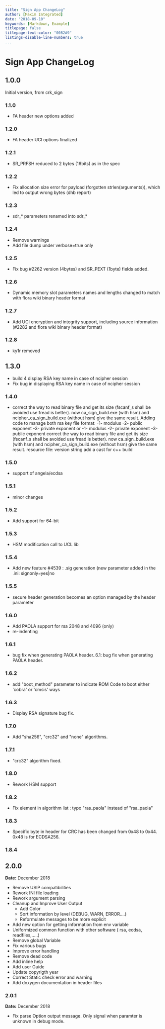 ```yaml
---
title: "Sign App ChangeLog"
author: [Maxim Integrated]
date: "2018-09-10"
keywords: [Markdown, Example]
titlepage: false
titlepage-text-color: "00B2A9"
listings-disable-line-numbers: true
...
```


# Sign App ChangeLog


## 1.0.0

Initial version, from crk_sign

### 1.1.0

- FA header new options added

### 1.2.0
	
- FA header UCI options finalized

### 1.2.1

- SR_PRFSH reduced to 2 bytes (16bits) as in the spec

### 1.2.2

- Fix allocation size error for payload (forgotten strlen(arguments)), which led to output wrong bytes (dhb report)

### 1.2.3

- sdr_* parameters renamed into sdr_*

### 1.2.4

- Remove warnings 
- Add file dump under verbose=true only

### 1.2.5

- Fix bug #2262 version (4bytes) and SR_PEXT (1byte) fields added.

### 1.2.6
	
- Dynamic memory slot parameters names and lengths changed to match with flora wiki binary header format

### 1.2.7
	
- Add UCI encryption and integrity support, including source information (#2282 and flora wiki binary header format)

### 1.2.8

- ky1r removed

## 1.3.0

- build 4 display RSA key name in case of ncipher session
- Fix bug in displaying RSA key name in case of ncipher session

### 1.4.0

- correct the way to read binary file and get its size (fscanf_s shall be avoided use fread is better). now ca_sign_build.exe (with hsm) and ncipher_ca_sign_build.exe (without hsm) give the same result.
	 Adding code to manage both rsa key file format:
  -1- modulus
  -2- public exponent
  -3- private exponent
  or
  -1- modulus
  -2- private exponent
  -3- public exponent
  correct the way to read binary file and get its size (fscanf_s shall be avoided use fread is better). 
  now ca_sign_build.exe (with hsm) and ncipher_ca_sign_build.exe (without hsm) give the same result.
  resource file: version string
  add a cast for c++ build 

### 1.5.0

- support of angela/ecdsa

### 1.5.1

- minor changes

### 1.5.2

- Add support for 64-bit

### 1.5.3

- HSM modification call to UCL lib

### 1.5.4

- Add new feature #4539 : .sig generation (new parameter added in the .ini: signonly=yes|no

### 1.5.5

- secure header generation becomes an option managed by the header parameter

### 1.6.0

- Add PAOLA support for rsa 2048 and 4096 (only)
- re-indenting

### 1.6.1

- bug fix when generating PAOLA header..6.1: bug fix when generating PAOLA header.

### 1.6.2

- add "boot_method" parameter to indicate ROM Code to boot either 'cobra' or 'cmsis' ways

### 1.6.3

- Display RSA signature bug fix.

### 1.7.0

- Add "sha256", "crc32" and "none" algorithms.

### 1.7.1

- "crc32" algorithm fixed.

### 1.8.0

- Rework HSM support

### 1.8.2

- Fix element in algorithm list : typo "ras_paola" instead of "rsa_paola"

### 1.8.3 

- Specific byte in header for CRC has been changed from 0x48 to 0x44. 0x48 is for ECDSA256.
	
### 1.8.4

## 2.0.0

**Date:** December 2018

- Remove USIP compatibilities 
- Rework INI file loading
- Rework argument parsing
- Cleanup and Improve User Output
  * Add Color
  * Sort information by level (DEBUG, WARN, ERROR....)
  * Reformulate messages to be more explicit
- Add new option for getting information from env variable
- Uniformized common function with other software ( rsa, ecdsa, readfiles,.....)
- Remove global Variable
- Fix various bugs
- Improve error handling
- Remove dead code
- Add inline help
- Add user Guide
- Update copyrigth year
- Correct Static check error and warning
- Add doxygen documentation in header files

### 2.0.1

**Date:** December 2018

- Fix parse Option output message. Only signal when paramter is unknown in debug mode. 

